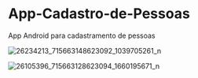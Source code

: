 # App-Cadastro-de-Pessoas
App Android para cadastramento de pessoas

![26234213_715663148623092_1039705261_n](https://user-images.githubusercontent.com/9852787/34423807-d8f1c4ea-ec05-11e7-8b74-5b6ea6d0ea9f.png)

![26105396_715663128623094_1660195671_n](https://user-images.githubusercontent.com/9852787/34423810-e633f54c-ec05-11e7-93da-997f9d7f1d6c.png)
